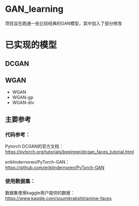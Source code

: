 # GAN_learning
项目旨在跑通一些比较经典的GAN模型，其中加入了部分修改

# 已实现的模型
## DCGAN
## WGAN
- WGAN
- WGAN-gp
- WGAN-div

## 主要参考
### 代码参考：
Pytorch DCGAN的官方文档：
https://pytorch.org/tutorials/beginner/dcgan_faces_tutorial.html

eriklindernoren/PyTorch-GAN：
https://github.com/eriklindernoren/PyTorch-GAN

### 使用数据集：
数据集使用kaggle用户提供的数据：
https://www.kaggle.com/soumikrakshit/anime-faces
